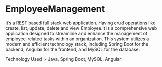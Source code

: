# EmployeeManagement
It’s a  REST based full stack web application. Having crud operations like create, list, update, delete and view Employee.It is a comprehensive web application designed to streamline and enhance the management of employee-related tasks within an organization. This system utilizes a modern and efficient technology stack, including Spring Boot for the backend, Angular for the frontend, and MySQL for the database.

Technology Used :- Java, Spring Boot, MySQL, Angular.
